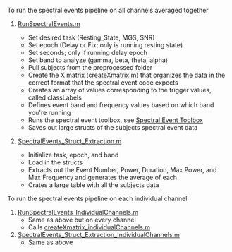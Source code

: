 To run the spectral events pipeline on all channels averaged together

1. [RunSpectralEvents.m](https://github.com/LabNeuroCogDevel/7T_EEG/blob/main/Functions/spectral_event_functions/RunSpectralEvents.m)
   - Set desired task (Resting_State, MGS, SNR)
   - Set epoch (Delay or Fix; only is running resting state)
   - Set seconds; only if running delay epoch
   - Set band to analyze (gamma, beta, theta, alpha)
   - Pull subjects from the preprocessed folder
   - Create the X matrix ([createXmatrix.m](https://github.com/LabNeuroCogDevel/7T_EEG/blob/main/Functions/spectral_event_functions/createXmatrix.m)) that organizes the data in the correct format that the spectral event code expects
   - Creates an array of values corresponding to the trigger values, called classLabels
   - Defines event band and frequency values based on which band you're running
   - Runs the spectral event toolbox, see [Spectral Event Toolbox](https://github.com/jonescompneurolab/SpectralEvents)
   - Saves out large structs of the subjects spectral event data

2. [SpectralEvents_Struct_Extraction.m](https://github.com/LabNeuroCogDevel/7T_EEG/blob/main/Functions/spectral_event_functions/SpectralEvents_Struct_Extraction.m)
   - Initialize task, epoch, and band
   - Load in the structs
   - Extracts out the Event Number, Power, Duration, Max Power, and Max Frequency and generates the average of each
   - Crates a large table with all the subjects data


To run the spectral events pipeline on each individual channel 

1. [RunSpectralEvents_IndividualChannels.m](https://github.com/LabNeuroCogDevel/7T_EEG/blob/main/Functions/spectral_event_functions/RunSpectralEvents_IndividualChannels.m)
   - Same as above but on every channel
   - Calls [createXmatrix_individualChannels.m](https://github.com/LabNeuroCogDevel/7T_EEG/blob/main/Functions/spectral_event_functions/createXmatrix_individualChannels.m)
2. [SpectralEvents_Struct_Extraction_IndividualChannels.m](https://github.com/LabNeuroCogDevel/7T_EEG/blob/main/Functions/spectral_event_functions/SpectralEvents_Struct_Extraction_IndividualChannels.m)
   - Same as above 

